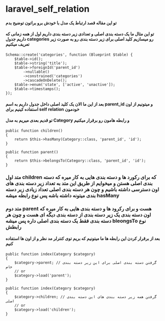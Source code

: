 # laravel_self_relation

#### تو این مقاله قصد ارتباط یک مدل با خودش برو براتون توضیح بدم

#### تو این مثال ما یک دسته بندی اصلی و تعدادی زیر دسته بندی داریم اول از همه زمانی که داریم جدول categories رو میسازیم کلید اصلی برای زیر دسته بندی رو به صورت زیر تعریف میکنیم

```
Schema::create('categories', function (Blueprint $table) {
    $table->id();
    $table->string('title');
    $table->foreignId('parent_id')
        ->nullable()
        ->constrained('categories')
        ->cascadeOnDelete();
    $table->enum('state', ['active', 'unactive']);
    $table->timestamps();
});
```

#### بعد از این ما الان یک کلید اصلی داخل جدول داریم به اسم parent_id و میتونیم از اون استفاده کینیم برای self relation خودمون

#### تو قدیم بعدی میریم به مدل Category و رابطه هامون رو برقرار میکنیم

```
public function children()
{
    return $this->hasMany(Category::class, 'parent_id', 'id');
}

public function parent()
{
    return $this->belongsTo(Category::class, 'parent_id', 'id');
}
```

### متد اول children که برای رکورد ها و دسته بندی هایی به کار میره که دسته بندی اصلی هستن و میخوایم از طریق این متد به تعداد زیر دسته بندی های اون دسترسی داشته باشیم و چون هر دسته بندی اصلی تعداد زیادی زیر دسته بندی میتونه داشته باشه پس نوع رابطه میشه hasMany

### متد دوم parent هست و برای رکرود ها و دسته بندی هایی به کار میره که اون دسته بندی یک زیر دسته بندی از دسته بندی دیگه ای هست و چون هر دسته بندی فقط یک دسته بندی اصلی داره پس میشه bleongsTo نوع رابطش

#### بعد از برقرار کردن این رابطه ها ما میتونیم که بریم توی کنترلر مد نظر و از اون ها استفاده کنیم

```
public function index(Category $category)
{
    $category->parent; // گرفتن دسته بندی اصلی برای این زیر دسته بندی خاص
    // or
    $category->load('parent');
}
```

```
public function index(Category $category)
{
    $category->children; // گرفتن همه زیر دسته بندی های این دسته بندی اصلی
    // or
    $category->load('children');
}
```

